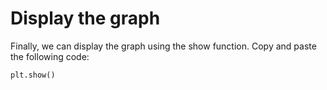 # Display the graph

Finally, we can display the graph using the show function. Copy and paste the following code:

```
plt.show()
```
